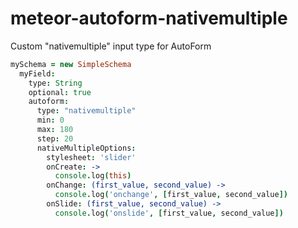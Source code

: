 # meteor-autoform-nativemultiple
Custom "nativemultiple" input type for AutoForm

```coffee
mySchema = new SimpleSchema
  myField:
    type: String
    optional: true
    autoform:
      type: "nativemultiple"
      min: 0
      max: 180
      step: 20
      nativeMultipleOptions:
        stylesheet: 'slider'
        onCreate: ->
          console.log(this)
        onChange: (first_value, second_value) ->
          console.log('onchange', [first_value, second_value])
        onSlide: (first_value, second_value) ->
          console.log('onslide', [first_value, second_value])

```
